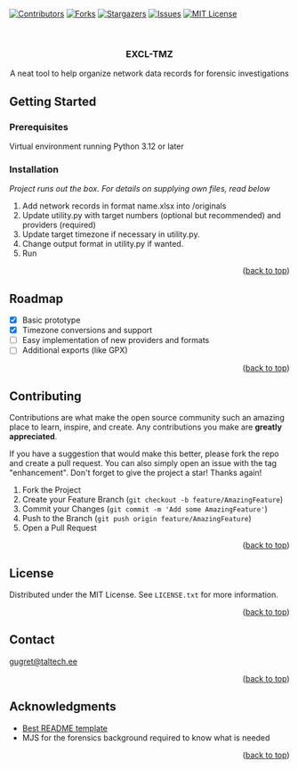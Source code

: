 <a name="readme-top"></a>
[![Contributors][contributors-shield]][contributors-url]
[![Forks][forks-shield]][forks-url]
[![Stargazers][stars-shield]][stars-url]
[![Issues][issues-shield]][issues-url]
[![MIT License][license-shield]][license-url]


<br />
<div align="center">

<h3 align="center">EXCL-TMZ</h3>

  <p align="center">
    A neat tool to help organize network data records for forensic investigations
  </p>
</div>


<!-- GETTING STARTED -->

## Getting Started

### Prerequisites

Virtual environment running Python 3.12 or later

### Installation

_Project runs out the box. For details on supplying own files, read below_

1. Add network records in format name.xlsx into /originals
2. Update utility.py with target numbers (optional but recommended) and providers (required)
3. Update target timezone if necessary in utility.py.
4. Change output format in utility.py if wanted.
5. Run

<p align="right">(<a href="#readme-top">back to top</a>)</p>



<!-- ROADMAP -->

## Roadmap

- [x] Basic prototype
- [x] Timezone conversions and support
- [ ] Easy implementation of new providers and formats
- [ ] Additional exports (like GPX)

<p align="right">(<a href="#readme-top">back to top</a>)</p>



<!-- CONTRIBUTING -->

## Contributing

Contributions are what make the open source community such an amazing place to learn, inspire, and create. Any
contributions you make are **greatly appreciated**.

If you have a suggestion that would make this better, please fork the repo and create a pull request. You can also
simply open an issue with the tag "enhancement".
Don't forget to give the project a star! Thanks again!

1. Fork the Project
2. Create your Feature Branch (`git checkout -b feature/AmazingFeature`)
3. Commit your Changes (`git commit -m 'Add some AmazingFeature'`)
4. Push to the Branch (`git push origin feature/AmazingFeature`)
5. Open a Pull Request

<p align="right">(<a href="#readme-top">back to top</a>)</p>



<!-- LICENSE -->

## License

Distributed under the MIT License. See `LICENSE.txt` for more information.

<p align="right">(<a href="#readme-top">back to top</a>)</p>



<!-- CONTACT -->

## Contact

gugret@taltech.ee

<p align="right">(<a href="#readme-top">back to top</a>)</p>



<!-- ACKNOWLEDGMENTS -->

## Acknowledgments

* [Best README template](https://github.com/othneildrew/Best-README-Template)
* MJS for the forensics background required to know what is needed

<p align="right">(<a href="#readme-top">back to top</a>)</p>



<!-- MARKDOWN LINKS & IMAGES -->
<!-- https://www.markdownguide.org/basic-syntax/#reference-style-links -->

[contributors-shield]: https://img.shields.io/github/contributors/GGustav/excl-tmz?style=for-the-badge

[contributors-url]: https://github.com/GGustav/excl-tmz/graphs/contributors

[forks-shield]: https://img.shields.io/github/forks/GGustav/excl-tmz?style=for-the-badge

[forks-url]: https://github.com/GGustav/excl-tmz/network/members

[stars-shield]: https://img.shields.io/github/stars/GGustav/excl-tmz?style=for-the-badge

[stars-url]: https://github.com/GGustav/excl-tmz/stargazers

[issues-shield]: https://img.shields.io/github/issues/GGustav/excl-tmz?style=for-the-badge

[issues-url]: https://github.com/GGustav/excl-tmz/issues

[license-shield]: https://img.shields.io/github/license/GGustav/excl-tmz?style=for-the-badge

[license-url]: https://github.com/GGustav/excl-tmz/blob/master/LICENSE.txt
